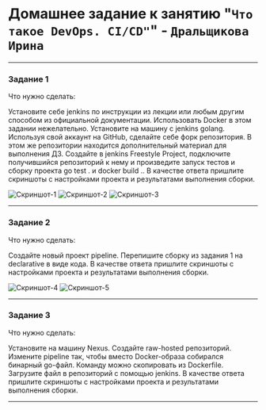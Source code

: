 # Домашнее задание к занятию "`Что такое DevOps. CI/CD"`" - `Дральщикова Ирина`
---

### Задание 1

Что нужно сделать:

Установите себе jenkins по инструкции из лекции или любым другим способом из официальной документации. Использовать Docker в этом задании нежелательно.
Установите на машину с jenkins golang.
Используя свой аккаунт на GitHub, сделайте себе форк репозитория. В этом же репозитории находится дополнительный материал для выполнения ДЗ.
Создайте в jenkins Freestyle Project, подключите получившийся репозиторий к нему и произведите запуск тестов и сборку проекта go test . и docker build ..
В качестве ответа пришлите скриншоты с настройками проекта и результатами выполнения сборки.

![Скриншот-1](https://github.com/onegerda/p8-2/blob/main/1.png)
![Скриншот-2](https://github.com/onegerda/p8-2/blob/main/2.png)
![Скриншот-3](https://github.com/onegerda/p8-2/blob/main/3.png)

---

### Задание 2

Что нужно сделать:

Создайте новый проект pipeline.
Перепишите сборку из задания 1 на declarative в виде кода.
В качестве ответа пришлите скриншоты с настройками проекта и результатами выполнения сборки.

![Скриншот-4](https://github.com/onegerda/p8-2/blob/main/1-1.png)
![Скриншот-5](https://github.com/onegerda/p8-2/blob/main/2-1.png)

---

### Задание 3

Что нужно сделать:

Установите на машину Nexus.
Создайте raw-hosted репозиторий.
Измените pipeline так, чтобы вместо Docker-образа собирался бинарный go-файл. Команду можно скопировать из Dockerfile.
Загрузите файл в репозиторий с помощью jenkins.
В качестве ответа пришлите скриншоты с настройками проекта и результатами выполнения сборки.

---